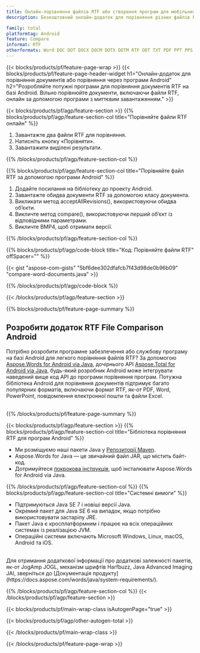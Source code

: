 ```yaml
---
title: Онлайн-порівняння файлів RTF або створення програм для мобільних пристроїв Android для порівняння файлів RTF
description: Безкоштовний онлайн-додаток для порівняння різних файлів RTF. Код бібліотеки порівняння Android для документів RTF. 

family: total
platformtag: Android
feature: Compare
informat: RTF
otherformats: Word DOC DOT DOCX DOCM DOTX DOTM RTF ODT TXT PDF PPT PPS PPTX POTX PPSX PPTM PPSM POTM ODP PowerPoint
---
```

{{< blocks/products/pf/feature-page-wrap >}}
{{< blocks/products/pf/feature-page-header-widget h1="Онлайн-додаток для порівняння документів або порівняння через програми Android" h2="Розробляйте потужні програми для порівняння документів RTF на базі Android. Вільно порівнюйте документи, включаючи файли RTF, онлайн за допомогою програми з миттєвим завантаженням." >}}

{{< blocks/products/pf/agp/feature-section >}}
{{% blocks/products/pf/agp/feature-section-col title="Порівняйте файли RTF онлайн" %}}

1. Завантажте два файли RTF для порівняння.
1. Натисніть кнопку «Порівняти».
1. Завантажити виділені результати.

{{% /blocks/products/pf/agp/feature-section-col %}}

{{% blocks/products/pf/agp/feature-section-col title="Порівняйте файл RTF за допомогою програми Android" %}}

1. Додайте посилання на бібліотеку до проекту Android.
1. Завантажте обидва документи RTF за допомогою класу документа.
1. Викликати метод acceptAllRevisions(), використовуючи обидва об’єкти.
1. Викличте метод compare(), використовуючи перший об’єкт із відповідними параметрами.
1. Викличте BMP4, щоб отримати версії.

{{% /blocks/products/pf/agp/feature-section-col %}}

{{% blocks/products/pf/agp/code-block title="Код: Порівняйте файли RTF" offSpacer="" %}}

{{< gist "aspose-com-gists" "5bf6dee302dfafcb7f43d98de0b96b09" "compare-word-documents.java" >}}

{{% /blocks/products/pf/agp/code-block %}}

{{< /blocks/products/pf/agp/feature-section >}}

{{% blocks/products/pf/feature-page-summary %}}


<h2>Розробити додаток RTF File Comparison Android</h2>

Потрібно розробити програмне забезпечення або службову програму на базі Android для легкого порівняння файлів RTF? За допомогою [Aspose.Words for Android via Java](https://products.aspose.com/words/uk/android-java/), дочірнього API [Aspose.Total for Android via Java](https://products.aspose.com/total/uk/android-java/), будь-який розробник Android може інтегрувати наведений вище код API до програми порівняння програм. Потужна бібліотека Android для порівняння документів підтримує багато популярних форматів, включаючи формат RTF, як-от PDF, Word, PowerPoint, повідомлення електронної пошти та файли Excel.<br /><br />

{{% /blocks/products/pf/feature-page-summary %}}

{{< blocks/products/pf/agp/feature-section >}}
{{% blocks/products/pf/agp/feature-section-col title="Бібліотека порівняння RTF для програм Android" %}}

- Ми розміщуємо наші пакети Java у [Репозиторії Maven](https://releases.aspose.com/java/repo/com/aspose/aspose-words/). 
- Aspose.Words for Java — це звичайний файл JAR, що містить байт-код. 
- Дотримуйтеся [покрокова інструкція](https://docs.aspose.com/words/java/install-aspose-words-for-android-via-java/), щоб інсталювати Aspose.Words for Android via Java.

{{% /blocks/products/pf/agp/feature-section-col %}}
{{% blocks/products/pf/agp/feature-section-col title="Системні вимоги" %}}

- Підтримуються Java SE 7 і новіші версії Java.
- Окремий пакет для Java SE 6 на випадок, якщо потрібно використовувати застарілу JRE.
- Пакет Java є кросплатформним і працює на всіх операційних системах із реалізацією JVM.
- Операційні системи включають Microsoft Windows, Linux, macOS, Android та iOS.

<br />
Для отримання додаткової інформації про додаткові залежності пакетів, як-от JogAmp JOGL, механізм шрифтів Harfbuzz, Java Advanced Imaging JAI, зверніться до [Документація продукту](https://docs.aspose.com/words/java/system-requirements/).

{{% /blocks/products/pf/agp/feature-section-col %}}
{{< /blocks/products/pf/agp/feature-section >}}

{{< blocks/products/pf/main-wrap-class isAutogenPage="true" >}}

{{< blocks/products/pf/agp/other-autogen-total >}}

{{< /blocks/products/pf/main-wrap-class >}}

{{< /blocks/products/pf/feature-page-wrap >}}